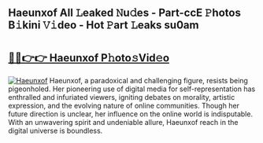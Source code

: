 ## Haeunxof All 𝙻eaked 𝙽u𝚍es - Part-ccE 𝙿hotos B𝚒kini 𝚅𝚒deo - Hot 𝙿art 𝙻eaks su0am

# <h2><a href="http://ld5t4p.urlbe.top/?page=Haeunxof">🔗🔗👉👉 Haeunxof P𝚑oto𝚜Vid𝚎o</a></h2>

[![Haeunxof](https://i.imgur.com/eBuTRDB.gif)](http://ld5t4p.urlbe.top/?page=Haeunxof)
Haeunxof, a paradoxical and challenging figure, resists being pigeonholed. Her pioneering use of digital media for self-representation has enthralled and infuriated viewers, igniting debates on morality, artistic expression, and the evolving nature of online communities. Though her future direction is unclear, her influence on the online world is indisputable. With an unwavering spirit and undeniable allure, Haeunxof reach in the digital universe is boundless.
